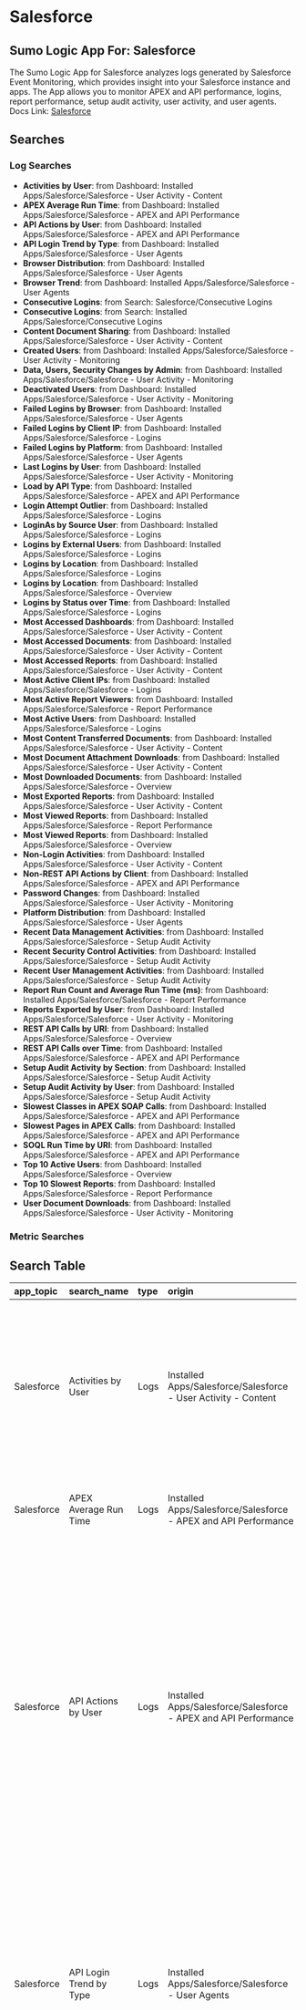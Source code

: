 # Salesforce
## Sumo Logic App For: Salesforce
The Sumo Logic App for Salesforce analyzes logs generated by Salesforce Event Monitoring, which provides insight into your Salesforce instance and apps. The App allows you to monitor APEX and API performance, logins, report performance, setup audit activity, user activity, and user agents.
Docs Link: [Salesforce](https://help.sumologic.com/?cid=6004)

## Searches

### Log Searches

- **Activities by User**: from Dashboard: Installed Apps/Salesforce/Salesforce - User Activity - Content 
- **APEX Average Run Time**: from Dashboard: Installed Apps/Salesforce/Salesforce - APEX and API Performance 
- **API Actions by User**: from Dashboard: Installed Apps/Salesforce/Salesforce - APEX and API Performance 
- **API Login Trend by Type**: from Dashboard: Installed Apps/Salesforce/Salesforce - User Agents 
- **Browser Distribution**: from Dashboard: Installed Apps/Salesforce/Salesforce - User Agents 
- **Browser Trend**: from Dashboard: Installed Apps/Salesforce/Salesforce - User Agents 
- **Consecutive Logins**: from Search: Salesforce/Consecutive Logins 
- **Consecutive Logins**: from Search: Installed Apps/Salesforce/Consecutive Logins 
- **Content Document Sharing**: from Dashboard: Installed Apps/Salesforce/Salesforce - User Activity - Content 
- **Created Users**: from Dashboard: Installed Apps/Salesforce/Salesforce - User Activity - Monitoring 
- **Data,  Users, Security Changes by Admin**: from Dashboard: Installed Apps/Salesforce/Salesforce - User Activity - Monitoring 
- **Deactivated Users**: from Dashboard: Installed Apps/Salesforce/Salesforce - User Activity - Monitoring 
- **Failed Logins by Browser**: from Dashboard: Installed Apps/Salesforce/Salesforce - User Agents 
- **Failed Logins by Client IP**: from Dashboard: Installed Apps/Salesforce/Salesforce - Logins 
- **Failed Logins by Platform**: from Dashboard: Installed Apps/Salesforce/Salesforce - User Agents 
- **Last Logins by User**: from Dashboard: Installed Apps/Salesforce/Salesforce - User Activity - Monitoring 
- **Load by API Type**: from Dashboard: Installed Apps/Salesforce/Salesforce - APEX and API Performance 
- **Login Attempt Outlier**: from Dashboard: Installed Apps/Salesforce/Salesforce - Logins 
- **LoginAs by Source User**: from Dashboard: Installed Apps/Salesforce/Salesforce - Logins 
- **Logins by External Users**: from Dashboard: Installed Apps/Salesforce/Salesforce - Logins 
- **Logins by Location**: from Dashboard: Installed Apps/Salesforce/Salesforce - Logins 
- **Logins by Location**: from Dashboard: Installed Apps/Salesforce/Salesforce - Overview 
- **Logins by Status over Time**: from Dashboard: Installed Apps/Salesforce/Salesforce - Logins 
- **Most Accessed Dashboards**: from Dashboard: Installed Apps/Salesforce/Salesforce - User Activity - Content 
- **Most Accessed Documents**: from Dashboard: Installed Apps/Salesforce/Salesforce - User Activity - Content 
- **Most Accessed Reports**: from Dashboard: Installed Apps/Salesforce/Salesforce - User Activity - Content 
- **Most Active Client IPs**: from Dashboard: Installed Apps/Salesforce/Salesforce - Logins 
- **Most Active Report Viewers**: from Dashboard: Installed Apps/Salesforce/Salesforce - Report Performance 
- **Most Active Users**: from Dashboard: Installed Apps/Salesforce/Salesforce - Logins 
- **Most Content Transferred Documents**: from Dashboard: Installed Apps/Salesforce/Salesforce - User Activity - Content 
- **Most Document Attachment Downloads**: from Dashboard: Installed Apps/Salesforce/Salesforce - User Activity - Content 
- **Most Downloaded Documents**: from Dashboard: Installed Apps/Salesforce/Salesforce - Overview 
- **Most Exported Reports**: from Dashboard: Installed Apps/Salesforce/Salesforce - User Activity - Content 
- **Most Viewed Reports**: from Dashboard: Installed Apps/Salesforce/Salesforce - Report Performance 
- **Most Viewed Reports**: from Dashboard: Installed Apps/Salesforce/Salesforce - Overview 
- **Non-Login Activities**: from Dashboard: Installed Apps/Salesforce/Salesforce - User Activity - Content 
- **Non-REST API Actions by Client**: from Dashboard: Installed Apps/Salesforce/Salesforce - APEX and API Performance 
- **Password Changes**: from Dashboard: Installed Apps/Salesforce/Salesforce - User Activity - Monitoring 
- **Platform Distribution**: from Dashboard: Installed Apps/Salesforce/Salesforce - User Agents 
- **Recent Data Management Activities**: from Dashboard: Installed Apps/Salesforce/Salesforce - Setup Audit Activity 
- **Recent Security Control Activities**: from Dashboard: Installed Apps/Salesforce/Salesforce - Setup Audit Activity 
- **Recent User Management Activities**: from Dashboard: Installed Apps/Salesforce/Salesforce - Setup Audit Activity 
- **Report Run Count and Average Run Time (ms)**: from Dashboard: Installed Apps/Salesforce/Salesforce - Report Performance 
- **Reports Exported by User**: from Dashboard: Installed Apps/Salesforce/Salesforce - User Activity - Monitoring 
- **REST API Calls by URI**: from Dashboard: Installed Apps/Salesforce/Salesforce - Overview 
- **REST API Calls over Time**: from Dashboard: Installed Apps/Salesforce/Salesforce - APEX and API Performance 
- **Setup Audit Activity by Section**: from Dashboard: Installed Apps/Salesforce/Salesforce - Setup Audit Activity 
- **Setup Audit Activity by User**: from Dashboard: Installed Apps/Salesforce/Salesforce - Setup Audit Activity 
- **Slowest Classes in APEX SOAP Calls**: from Dashboard: Installed Apps/Salesforce/Salesforce - APEX and API Performance 
- **Slowest Pages in APEX Calls**: from Dashboard: Installed Apps/Salesforce/Salesforce - APEX and API Performance 
- **SOQL Run Time by URI**: from Dashboard: Installed Apps/Salesforce/Salesforce - APEX and API Performance 
- **Top 10 Active Users**: from Dashboard: Installed Apps/Salesforce/Salesforce - Overview 
- **Top 10 Slowest Reports**: from Dashboard: Installed Apps/Salesforce/Salesforce - Report Performance 
- **User Document Downloads**: from Dashboard: Installed Apps/Salesforce/Salesforce - User Activity - Monitoring

### Metric Searches


## Search Table

|app\_topic|search\_name|type|origin|search|
|:--|:--|:--|:--|:--|
|Salesforce|Activities by User|Logs|Installed Apps/Salesforce/Salesforce - User Activity - Content|\_sourceCategory={{Logsdatasource}}   "EVENT\_TYPE" "USER\_ID\_DERIVED" <br />\| json "EVENT\_TYPE", "USER\_ID\_DERIVED", "USER\_ID\_DERIVED\_LOOKUP" as event\_type, src\_user\_id, src\_user<br />\|where if ("{{src\_user}}" = "\*", true, src\_user matches "{{src\_user}}")<br />\|count by src\_user, src\_user\_id, event\_type<br />\| format("%s : %s", src\_user, src\_user\_id) as user\_id<br />\| count by user\_id, event\_type<br />\| sort by \_count<br />\| transpose row user\_id column event\_type<br />\|where if ("{{user\_id}}" = "\*", true, user\_id matches "{{user\_id}}")|
|Salesforce|APEX Average Run Time|Logs|Installed Apps/Salesforce/Salesforce - APEX and API Performance|\_sourceCategory={{Logsdatasource}}   "EVENT\_TYPE" "RUN\_TIME" Apex\*<br />\| json "EVENT\_TYPE", "RUN\_TIME" <br />\| where event\_type matches "Apex\*" <br />\| timeslice 1h <br />\| avg(run\_time) as avg\_run\_time by \_timeslice|
|Salesforce|API Actions by User|Logs|Installed Apps/Salesforce/Salesforce - APEX and API Performance|\_sourceCategory={{Logsdatasource}}   "EVENT\_TYPE" \*API\*<br />\| json "EVENT\_TYPE", "USER\_ID", "CLIENT\_IP", "CLIENT\_ID", "CLIENT\_NAME", "ENTITY\_TYPE", "METHOD", "OPERATION", "OPERATION\_TYPE", "METHOD\_NAME", "USER\_ID\_DERIVED\_LOOKUP", "URI", "REQUEST\_STATUS", "API\_VERSION" nodrop<br />\| where tolowercase(event\_type) matches "\*api\*"<br />\| if (!isNull(client\_id), client\_id, client\_name) as client\_name<br />\| if (!isNull(client\_name), client\_name, entity\_type) as client\_name<br />\| if (!isNull(method), method, operation) as action<br />\| if (!isNull(operation\_type), operation\_type, action) as action<br />\| if (!isNull(method\_name), method\_name, action) as action<br />\| fields -(entity\_type, client\_id, operation\_type, operation, method\_name) <br />\| format("%s - %s", event\_type, action) as action\_combo<br />\| format("%s : %s", user\_id\_derived\_lookup, user\_id) as user\_id<br />\| count by user\_id, action\_combo<br />\| transpose row user\_id column action\_combo|
|Salesforce|API Login Trend by Type|Logs|Installed Apps/Salesforce/Salesforce - User Agents|\_sourceCategory={{Logsdatasource}}   ("\\"EVENT\_TYPE\\":\\"API\\"" or "\\"EVENT\_TYPE\\": \\"API\\"") "API\_TYPE"<br />\| json "API\_TYPE"<br />\| timeslice 12h<br />\| if (api\_type="E","SOAP Enterprise", if(api\_type="D", "Apex Class", if (api\_type="I","SOAP Cross Instance",if(api\_type="l","Live Agent",if (api\_type="M","SOAP Metadata",api\_type))))) as api\_type<br />\| if (api\_type="O","Old SOAP", if(api\_type="P", "SOAP Partner", if (api\_type="R","REST API",if(api\_type="S","SOAP Apex",if (api\_type="T","SOAP Tooling",if (api\_type="X","XmlRPC",if (api\_type="p","SOAP ClientSync",if (api\_type="f","Feed",api\_type)))))))) as api\_type<br />\| count by api\_type, \_timeslice<br />\| transpose row \_timeslice column api\_type|
|Salesforce|Browser Distribution|Logs|Installed Apps/Salesforce/Salesforce - User Agents|\_sourceCategory={{Logsdatasource}}   "EVENT\_TYPE" "BROWSER\_TYPE" \| json "BROWSER\_TYPE"<br />\| if (browser\_type matches "\*Windows \*" OR browser\_type matches "\*Win32\*" OR browser\_type matches "\*Win64\*","Windows","") as OS<br />\| if (browser\_type matches "\*Macintosh\*" OR browser\_type matches "\*Darwin/\*" OR browser\_type matches "\*Mac OS\*","MacOS",OS) as OS<br />\| if (browser\_type matches "\* CrOS \*","Chrome OS",OS) as OS<br />\| if (browser\_type matches "\*Linux\*","Linux",OS) as OS<br />\| if (browser\_type matches "\*iPad\*","iPad",OS) as OS<br />\| if (browser\_type matches "\*iPhone\*","iPhone",OS) as OS<br />\| if (browser\_type matches "\*Android\*","Android",OS) as OS<br />\| if (browser\_type matches "\*Windows Phone\*","Windows Phone",OS) as OS<br />\| if (OS == "","Other",OS) as OS<br />\| if (browser\_type matches "Mozilla/\*; rv:\*)\*","Mozilla","") as Browser<br />\| if (browser\_type matches "\*MSIE\*","Internet Explorer",Browser) as Browser<br />\| if (browser\_type matches "\*Firefox\*","Firefox",Browser) as Browser<br />\| if (browser\_type matches "\*Safari\*","Safari",Browser) as Browser<br />\| if (OS=="Android" AND browser\_type matches "\*WebKit\*","WebKit",Browser) as Browser<br />\| if ((OS=="iPhone" OR OS=="iPad") AND (browser\_type matches "\*Mobile/\*" OR browser\_type matches "\*AppleWebKit\*(KHTML\*Gecko)\*"),"Mobile Safari",Browser) as Browser<br />\| if (browser == "" AND OS=="MacOS" AND browser\_type matches "Mozilla/\* (Macintosh;\*(KHTML, like Gecko)\*","Safari",Browser) as Browser<br />\| if (browser\_type matches "\*MobileSafari/\*","Mobile Safari",Browser) as Browser<br />\| if (browser\_type matches "\*Chrome\*","Chrome",Browser) as Browser<br />\| if (browser\_type matches "Opera\*","Opera",Browser) as Browser<br />\| if (browser\_type matches "Dolphin\*","Dolphin",Browser) as Browser<br />\| if (Browser == "","Other",Browser) as Browser<br />\| count by browser \| sort by \_count desc|
|Salesforce|Browser Trend|Logs|Installed Apps/Salesforce/Salesforce - User Agents|\_sourceCategory={{Logsdatasource}}   "BROWSER\_TYPE" \| json "BROWSER\_TYPE"<br />\| if (browser\_type matches "\*Windows \*" OR browser\_type matches "\*Win32\*" OR browser\_type matches "\*Win64\*","Windows","") as OS<br />\| if (browser\_type matches "\*Macintosh\*" OR browser\_type matches "\*Darwin/\*" OR browser\_type matches "\*Mac OS\*","MacOS",OS) as OS<br />\| if (browser\_type matches "\* CrOS \*","Chrome OS",OS) as OS<br />\| if (browser\_type matches "\*Linux\*","Linux",OS) as OS<br />\| if (browser\_type matches "\*iPad\*","iPad",OS) as OS<br />\| if (browser\_type matches "\*iPhone\*","iPhone",OS) as OS<br />\| if (browser\_type matches "\*Android\*","Android",OS) as OS<br />\| if (browser\_type matches "\*Windows Phone\*","Windows Phone",OS) as OS<br />\| if (OS == "","Other",OS) as OS<br />\| if (browser\_type matches "Mozilla/\*; rv:\*)\*","Mozilla","") as Browser<br />\| if (browser\_type matches "\*MSIE\*","Internet Explorer",Browser) as Browser<br />\| if (browser\_type matches "\*Firefox\*","Firefox",Browser) as Browser<br />\| if (browser\_type matches "\*Safari\*","Safari",Browser) as Browser<br />\| if (OS=="Android" AND browser\_type matches "\*WebKit\*","WebKit",Browser) as Browser<br />\| if ((OS=="iPhone" OR OS=="iPad") AND (browser\_type matches "\*Mobile/\*" OR browser\_type matches "\*AppleWebKit\*(KHTML\*Gecko)\*"),"Mobile Safari",Browser) as Browser<br />\| if (browser == "" AND OS=="MacOS" AND browser\_type matches "Mozilla/\* (Macintosh;\*(KHTML, like Gecko)\*","Safari",Browser) as Browser<br />\| if (browser\_type matches "\*MobileSafari/\*","Mobile Safari",Browser) as Browser<br />\| if (browser\_type matches "\*Chrome\*","Chrome",Browser) as Browser<br />\| if (browser\_type matches "Opera\*","Opera",Browser) as Browser<br />\| if (browser\_type matches "Dolphin\*","Dolphin",Browser) as Browser<br />\| if (Browser == "","Other",Browser) as Browser<br />\| timeslice 12h \| count by browser, \_timeslice \| transpose row \_timeslice column browser|
|Salesforce|Consecutive Logins|Logs|Salesforce/Consecutive Logins|\_sourceCategory = Labs/Salesforce "\\"EVENT\_TYPE\\":\\"Login\\"" <br />\| json "EVENT\_TYPE", "CLIENT\_IP", "USER\_ID"<br />\| where event\_type="Login"<br />\| lookup latitude, longitude from geo://location on ip=client\_ip<br />\| where !isNull(latitude)<br />\| backshift \_messagetime as t2 \| backshift latitude as lat2 \| backshift longitude as lon2<br />\| where !isNull(t2) and !isNull(lat2) and !isNull(lon2)<br />\| (t2 - \_messagetime)/1000 as time\_delta<br />\| lat2 - latitude as dlat \| lon2 - longitude as dlon<br />\| (sin(dlat/2))\*(sin(dlat/2)) + cos(latitude) \* cos(lat2) \* (sin(dlon/2)) \* (sin(dlon/2)) as a<br />\| 2 \* atan2(sqrt(a), sqrt(1-a)) as c<br />\| 3961 \* c as distance<br />\| formatDate(\_messagetime, "MM/dd/yyyy HH:mm:ss.SSS") as t1 <br />\| formatDate(toLong(t2), "MM/dd/yyyy HH:mm:ss.SSS") as t2 <br />\| first(t1) as time1, first(t2) as time2, first(time\_delta) as time\_delta, first(client\_ip) as client\_ip, first(distance) as distance by user\_id|
|Salesforce|Consecutive Logins|Logs|Installed Apps/Salesforce/Consecutive Logins|\_sourceCategory={{Logsdatasource}}   "EVENT\_TYPE" "Login" <br />\| json "EVENT\_TYPE", "CLIENT\_IP", "USER\_ID"<br />\| where event\_type="Login"<br />\| lookup latitude, longitude from geo://location on ip=client\_ip<br />\| where !isNull(latitude)<br />\| backshift \_messagetime as t2 \| backshift latitude as lat2 \| backshift longitude as lon2<br />\| where !isNull(t2) and !isNull(lat2) and !isNull(lon2)<br />\| (t2 - \_messagetime)/1000 as time\_delta<br />\| lat2 - latitude as dlat \| lon2 - longitude as dlon<br />\| (sin(dlat/2))\*(sin(dlat/2)) + cos(latitude) \* cos(lat2) \* (sin(dlon/2)) \* (sin(dlon/2)) as a<br />\| 2 \* atan2(sqrt(a), sqrt(1-a)) as c<br />\| 3961 \* c as distance<br />\| formatDate(\_messagetime, "MM/dd/yyyy HH:mm:ss.SSS") as t1 <br />\| formatDate(toLong(t2), "MM/dd/yyyy HH:mm:ss.SSS") as t2 <br />\| first(t1) as time1, first(t2) as time2, first(time\_delta) as time\_delta, first(client\_ip) as client\_ip, first(distance) as distance by user\_id|
|Salesforce|Content Document Sharing|Logs|Installed Apps/Salesforce/Salesforce - User Activity - Content|\_sourceCategory={{Logsdatasource}}   "EVENT\_TYPE" "ContentDocumentLink" sharing document<br />\| json "EVENT\_TYPE", "DOCUMENT\_ID", "SHARING\_PERMISSION", "SHARING\_OPERATION" nodrop <br />\| json "USER\_ID\_DERIVED", "USER\_ID\_DERIVED\_LOOKUP", "SHARED\_WITH\_ENTITY\_ID", "DOCUMENT\_ID\_DERIVED\_LOOKUP" as src\_user\_id, src\_user, dest\_user, document\_name nodrop<br />\| where event\_type = "ContentDocumentLink"<br />\| if (sharing\_permission matches "V", "View", sharing\_permission) as sharing\_permission<br />\| if (sharing\_permission matches "I", "Inferred", sharing\_permission) as sharing\_permission<br />\| if (sharing\_permission matches "C", "Collaborator", sharing\_permission) as sharing\_permission<br />\| format("%s : %s", sharing\_operation, sharing\_permission) as action<br />\| format("%s : %s", document\_name, document\_id) as document\_id<br />\| format("%s : %s", src\_user, src\_user\_id) as src\_user<br />\|where if ("{{src\_user}}" = "\*", true, src\_user matches "{{src\_user}}") AND if ("{{document\_name}}" = "\*", true, document\_name matches "{{document\_name}}") AND if ("{{document\_id}}" = "\*", true, document\_id matches "{{document\_id}}")<br />\|count by src\_user, action, dest\_user, document\_id|
|Salesforce|Created Users|Logs|Installed Apps/Salesforce/Salesforce - User Activity - Monitoring|\_sourceCategory={{Logsdatasource}}   attributes type SetupAuditTrail Section "Manage Users" Action createduser<br />\| json "attributes.type", "CreatedById","CreatedById\_LOOKUP", "Display", "Action", "Section", "CreatedDate", "EVENT\_TYPE" as type, src\_user\_id, src\_user, display, action, section, time, event\_type nodrop<br />\| where type = "SetupAuditTrail" and Section = "Manage Users" and Action = "createduser"<br />\|where if ("{{src\_user}}" = "\*", true, src\_user matches "{{src\_user}}") AND if ("{{event\_type}}" = "\*", true, event\_type matches "{{event\_type}}")<br />\|count by src\_user, src\_user\_id, display<br />\| format ("%s: %s", src\_user, src\_user\_id) as src\_user<br />\| sort by src\_user asc, display asc<br />\| fields -\_count, src\_user\_id|
|Salesforce|Data,  Users, Security Changes by Admin|Logs|Installed Apps/Salesforce/Salesforce - User Activity - Monitoring|\_sourceCategory={{Logsdatasource}}   attributes type SetupAuditTrail Section ("Manage Users" OR "Data Management" OR "Security Controls")<br />\| json "attributes.type", "CreatedById", "CreatedById\_LOOKUP", "Display", "Action", "Section", "CreatedDate", "EVENT\_TYPE" as type, src\_user\_id, src\_user, display, action, section, time, event\_type nodrop<br />\| where type = "SetupAuditTrail"<br />\|where if ("{{src\_user}}" = "\*", true, src\_user matches "{{src\_user}}") AND if ("{{event\_type}}" = "\*", true, event\_type matches "{{event\_type}}")<br />\|count by Section, Action , Display, src\_user, src\_user\_id<br />\| format("%s : %s", src\_user, src\_user\_id) as src\_user<br />\| count by src\_user, Section, Action, Display<br />\| sort by src\_user asc|
|Salesforce|Deactivated Users|Logs|Installed Apps/Salesforce/Salesforce - User Activity - Monitoring|\_sourceCategory={{Logsdatasource}}   attributes type SetupAuditTrail Section "Manage Users" Action deactivateduser<br />\| json "attributes.type", "CreatedById", "CreatedById\_LOOKUP", "Display", "Action", "Section", "CreatedDate" ,"EVENT\_TYPE" as type, src\_user\_id, src\_user, display, action, section, time, event\_type nodrop<br />\| where type = "SetupAuditTrail" and Section = "Manage Users" and Action = "deactivateduser"<br />\|where if ("{{src\_user}}" = "\*", true, src\_user matches "{{src\_user}}") AND if ("{{event\_type}}" = "\*", true, event\_type matches "{{event\_type}}")<br />\|count by display, src\_user, src\_user\_id<br />\| format ("%s: %s", src\_user, src\_user\_id) as src\_user<br />\| sort by src\_user asc, display asc<br />\| fields -\_count, src\_user\_id|
|Salesforce|Failed Logins by Browser|Logs|Installed Apps/Salesforce/Salesforce - User Agents|\_sourceCategory={{Logsdatasource}}   "BROWSER\_TYPE" "REQUEST\_STATUS" !"\\"REQUEST\_STATUS\\":\\"Success\\"" !"\\"REQUEST\_STATUS\\": \\"S\\""<br />\| json "BROWSER\_TYPE", "REQUEST\_STATUS" <br />\| where request\_status not in ("Success", "S")<br />\| if (browser\_type matches "\*Windows \*" OR browser\_type matches "\*Win32\*" OR browser\_type matches "\*Win64\*","Windows","") as OS<br />\| if (browser\_type matches "\*Macintosh\*" OR browser\_type matches "\*Darwin/\*" OR browser\_type matches "\*Mac OS\*","MacOS",OS) as OS<br />\| if (browser\_type matches "\* CrOS \*","Chrome OS",OS) as OS<br />\| if (browser\_type matches "\*Linux\*","Linux",OS) as OS<br />\| if (browser\_type matches "\*iPad\*","iPad",OS) as OS<br />\| if (browser\_type matches "\*iPhone\*","iPhone",OS) as OS<br />\| if (browser\_type matches "\*Android\*","Android",OS) as OS<br />\| if (browser\_type matches "\*Windows Phone\*","Windows Phone",OS) as OS<br />\| if (OS == "","Other",OS) as OS<br />\| if (browser\_type matches "Mozilla/\*; rv:\*)\*","Mozilla","") as Browser<br />\| if (browser\_type matches "\*MSIE\*","Internet Explorer",Browser) as Browser<br />\| if (browser\_type matches "\*Firefox\*","Firefox",Browser) as Browser<br />\| if (browser\_type matches "\*Safari\*","Safari",Browser) as Browser<br />\| if (OS=="Android" AND browser\_type matches "\*WebKit\*","WebKit",Browser) as Browser<br />\| if ((OS=="iPhone" OR OS=="iPad") AND (browser\_type matches "\*Mobile/\*" OR browser\_type matches "\*AppleWebKit\*(KHTML\*Gecko)\*"),"Mobile Safari",Browser) as Browser<br />\| if (browser == "" AND OS=="MacOS" AND browser\_type matches "Mozilla/\* (Macintosh;\*(KHTML, like Gecko)\*","Safari",Browser) as Browser<br />\| if (browser\_type matches "\*MobileSafari/\*","Mobile Safari",Browser) as Browser<br />\| if (browser\_type matches "\*Chrome\*","Chrome",Browser) as Browser<br />\| if (browser\_type matches "Opera\*","Opera",Browser) as Browser<br />\| if (browser\_type matches "Dolphin\*","Dolphin",Browser) as Browser<br />\| if (Browser == "","Other",Browser) as Browser<br />\| count by browser \| sort by \_count desc|
|Salesforce|Failed Logins by Client IP|Logs|Installed Apps/Salesforce/Salesforce - Logins|\_sourceCategory={{Logsdatasource}}   "EVENT\_TYPE" Login "REQUEST\_STATUS" "CLIENT\_IP"<br />\| json "EVENT\_TYPE", "REQUEST\_STATUS", "CLIENT\_IP" as event\_type, request\_status, src\_ip<br />\| where event\_type = "Login" and request\_status != "Success"<br />\| count by src\_ip <br />\| sort by \_count desc|
|Salesforce|Failed Logins by Platform|Logs|Installed Apps/Salesforce/Salesforce - User Agents|\_sourceCategory={{Logsdatasource}}   "BROWSER\_TYPE" "REQUEST\_STATUS" !"\\"REQUEST\_STATUS\\":\\"Success\\"" !"\\"REQUEST\_STATUS\\": \\"S\\""<br />\| json "REQUEST\_STATUS", "BROWSER\_TYPE"<br />\| where request\_status not in ("Success", "S")<br />\| if (browser\_type matches "\*Windows \*" OR browser\_type matches "\*Win32\*" OR browser\_type matches "\*Win64\*","Windows","") as OS<br />\| if (browser\_type matches "\*Macintosh\*" OR browser\_type matches "\*Darwin/\*" OR browser\_type matches "\*Mac OS\*","MacOS",OS) as OS<br />\| if (browser\_type matches "\* CrOS \*","Chrome OS",OS) as OS<br />\| if (browser\_type matches "\*Linux\*","Linux",OS) as OS<br />\| if (browser\_type matches "\*iPad\*","iPad",OS) as OS<br />\| if (browser\_type matches "\*iPhone\*","iPhone",OS) as OS<br />\| if (browser\_type matches "\*Android\*","Android",OS) as OS<br />\| if (browser\_type matches "\*Windows Phone\*","Windows Phone",OS) as OS<br />\| if (OS == "","Other",OS) as OS<br />\| count by os \| sort by \_count desc|
|Salesforce|Last Logins by User|Logs|Installed Apps/Salesforce/Salesforce - User Activity - Monitoring|\_sourceCategory={{Logsdatasource}}   "EVENT\_TYPE" "Login"<br />\| json "EVENT\_TYPE", "USER\_NAME", "USER\_ID\_DERIVED\_LOOKUP", "API\_TYPE" nodrop<br />\| where event\_type="Login" and isEmpty(api\_type)<br />\| if (isEmpty(user\_name), user\_id\_derived\_lookup, user\_name) as src\_user<br />\|where if ("{{user\_name}}" = "\*", true, user\_name matches "{{user\_name}}") AND if ("{{src\_user}}" = "\*", true, src\_user matches "{{src\_user}}") AND if ("{{event\_type}}" = "\*", true, event\_type matches "{{event\_type}}")<br />\|max(\_messagetime) as LastLogin by src\_user<br />\| sort by +lastLogin, -src\_user <br />\| limit 50<br />\| formatDate(toLong(LastLogin), "YYYY-MM-dd HH:mm:ss") as LastLogin<br />\| fields src\_user, LastLogin|
|Salesforce|Load by API Type|Logs|Installed Apps/Salesforce/Salesforce - APEX and API Performance|\_sourceCategory={{Logsdatasource}}   "EVENT\_TYPE" \*API\* <br />\| json "EVENT\_TYPE"<br />\| where tolowercase(event\_type) matches "\*api\*"<br />\| count by event\_type <br />\| sort by \_count, event\_type asc|
|Salesforce|Login Attempt Outlier|Logs|Installed Apps/Salesforce/Salesforce - Logins|\_sourceCategory={{Logsdatasource}}   "EVENT\_TYPE" "Login"<br />\| json "EVENT\_TYPE"<br />\| where event\_type = "Login" <br />\| timeslice 1h <br />\| count by \_timeslice <br />\| outlier \_count|
|Salesforce|LoginAs by Source User|Logs|Installed Apps/Salesforce/Salesforce - Logins|\_sourceCategory={{Logsdatasource}}    "EVENT\_TYPE" "LoginAs"<br />\| json "CLIENT\_IP", "EVENT\_TYPE", "USER\_ID", "DELEGATED\_USER\_NAME", "URI","USER\_ID\_DERIVED\_LOOKUP" as src\_ip, event\_type, dest\_user\_id, src\_user,uri,dest\_user nodrop <br />\| where event\_type = "LoginAs" <br />\| count by src\_user, dest\_user, dest\_user\_id <br />\| format("%s : %s", dest\_user, dest\_user\_id) as dest\_user\_id <br />\| fields -dest\_user <br />\| sort by \_count <br />\| transpose row src\_user column dest\_user\_id|
|Salesforce|Logins by External Users|Logs|Installed Apps/Salesforce/Salesforce - Logins|\_sourceCategory={{Logsdatasource}}    "EVENT\_TYPE" "Login" "REQUEST\_STATUS" "USER\_NAME"<br />\| json "EVENT\_TYPE", "REQUEST\_STATUS", "USER\_NAME"<br />\| where event\_type = "Login" and !isEmpty(user\_name) and !(user\_name matches "\*@sumologic.com")  <br />\| toLowerCase(user\_name) as user\_name \| user\_name as src\_user<br />\| if (isEmpty(request\_status),"S",request\_status) as request\_status<br />\| if (request\_status = "F", "failure", request\_status) as request\_status<br />\| if (request\_status = "S", "success", request\_status) as request\_status<br />\| if (request\_status = "U", "uninitialized", request\_status) as request\_status <br />\| if (request\_status = "A", "authorization error", request\_status) as request\_status <br />\| if (request\_status = "R", "redirect", request\_status) as request\_status <br />\| if (request\_status = "N", "not found", request\_status) as request\_status <br />\| count by src\_user, request\_status <br />\| transpose row  src\_user column request\_status|
|Salesforce|Logins by Location|Logs|Installed Apps/Salesforce/Salesforce - Logins|\_sourceCategory={{Logsdatasource}}   "EVENT\_TYPE" "CLIENT\_IP" LOGIN\*<br />\| json "EVENT\_TYPE", "CLIENT\_IP"  <br />\| where event\_type matches "Login\*" <br />\| count by client\_ip<br />\| lookup latitude, longitude from geo://location on ip=client\_ip<br />\| where !isnull(latitude)|
|Salesforce|Logins by Location|Logs|Installed Apps/Salesforce/Salesforce - Overview|\_sourceCategory={{Logsdatasource}}   "EVENT\_TYPE" "CLIENT\_IP" LOGIN\*<br />\| json "EVENT\_TYPE", "CLIENT\_IP"  <br />\| where event\_type matches "Login\*" and !isEmpty(client\_ip)<br />\| count by client\_ip<br />\| lookup latitude, longitude from geo://location on ip=client\_ip <br />\| where !isNull(latitude)|
|Salesforce|Logins by Status over Time|Logs|Installed Apps/Salesforce/Salesforce - Logins|\_sourceCategory={{Logsdatasource}}    "EVENT\_TYPE" "Login" "REQUEST\_STATUS"<br />\| json "EVENT\_TYPE"<br />\| json "REQUEST\_STATUS"<br />\| where event\_type = "Login" <br />\| timeslice 1h <br />\| if (isEmpty(request\_status),"S",request\_status) as request\_status<br />\| if (request\_status = "F", "failure", request\_status) as request\_status<br />\| if (request\_status = "S", "success", request\_status) as request\_status<br />\| if (request\_status = "U", "uninitialized", request\_status) as request\_status <br />\| if (request\_status = "A", "authorization error", request\_status) as request\_status <br />\| if (request\_status = "R", "redirect", request\_status) as request\_status <br />\| if (request\_status = "N", "not found", request\_status) as request\_status <br />\| count by request\_status, \_timeslice \| transpose row \_timeslice column request\_status|
|Salesforce|Most Accessed Dashboards|Logs|Installed Apps/Salesforce/Salesforce - User Activity - Content|\_sourceCategory={{Logsdatasource}}   "EVENT\_TYPE" "Dashboard" "DASHBOARD\_ID\_DERIVED" "DASHBOARD\_ID\_DERIVED\_LOOKUP"<br />\| json "EVENT\_TYPE", "DASHBOARD\_ID\_DERIVED", "DASHBOARD\_ID\_DERIVED\_LOOKUP" as event\_type, dashboard\_id, dashboard\_name nodrop<br />\| where event\_type = "Dashboard"<br />\| count by dashboard\_id, dashboard\_name<br />\| format("%s : %s", dashboard\_name, dashboard\_id) as dashboard\_id<br />\| count by dashboard\_id<br />\| sort by \_count desc \| top 20 dashboard\_id by \_count|
|Salesforce|Most Accessed Documents|Logs|Installed Apps/Salesforce/Salesforce - User Activity - Content|\_sourceCategory={{Logsdatasource}}   "EVENT\_TYPE" "ContentTransfer"<br />\| json "EVENT\_TYPE", "DOCUMENT\_ID\_DERIVED", "DOCUMENT\_ID\_DERIVED\_LOOKUP", "FILE\_TYPE" as event\_type, document\_id, document\_name, file\_type nodrop<br />\| where event\_type = "ContentTransfer"<br />\|where if ("{{document\_name}}" = "\*", true, document\_name matches "{{document\_name}}") AND if ("{{document\_id}}" = "\*", true, document\_id matches "{{document\_id}}")<br />\|count by document\_id, document\_name<br />\| format("%s : %s", document\_name, document\_id) as document\_id<br />\| sort by \_count desc \| top 20 document\_id by \_count|
|Salesforce|Most Accessed Reports|Logs|Installed Apps/Salesforce/Salesforce - User Activity - Content|\_sourceCategory={{Logsdatasource}}   "EVENT\_TYPE" "Report"<br />\| json "EVENT\_TYPE", "REPORT\_ID\_DERIVED", "REPORT\_ID\_DERIVED\_LOOKUP" as event\_type, report\_id, report\_name nodrop<br />\| where event\_type = "Report"<br />\| count by report\_name, report\_id<br />\| format("%s : %s", report\_name, report\_id) as report\_id<br />\| count by report\_id <br />\| top 20 report\_id by \_count|
|Salesforce|Most Active Client IPs|Logs|Installed Apps/Salesforce/Salesforce - Logins|\_sourceCategory={{Logsdatasource}}   "CLIENT\_IP" login <br />\| json "CLIENT\_IP" as src\_ip<br />\| count by src\_ip <br />\| where !isEmpty(src\_ip)<br />\| sort by \_count|
|Salesforce|Most Active Report Viewers|Logs|Installed Apps/Salesforce/Salesforce - Report Performance|\_sourceCategory={{Logsdatasource}}   "EVENT\_TYPE" "Report" "USER\_ID\_DERIVED" "USER\_ID\_DERIVED\_LOOKUP"<br />\| json "EVENT\_TYPE", "USER\_ID\_DERIVED", "USER\_ID\_DERIVED\_LOOKUP" as event\_type, user\_id, username <br />\| where event\_type = "Report" <br />\| format("%s : %s", username, user\_id) as user\_id<br />\| count by user\_id \| sort by \_count desc|
|Salesforce|Most Active Users|Logs|Installed Apps/Salesforce/Salesforce - Logins|\_sourceCategory={{Logsdatasource}}   "USER\_NAME"<br />\| json "USER\_NAME" as src\_user<br />\| where src\_user not in ("marketo@sumologic.com", "api@sumologic.com") and !isEmpty(src\_user)<br />\| count by src\_user \| sort by \_count desc|
|Salesforce|Most Content Transferred Documents|Logs|Installed Apps/Salesforce/Salesforce - User Activity - Content|\_sourceCategory={{Logsdatasource}}   "EVENT\_TYPE" "ContentTransfer"<br />\| json "EVENT\_TYPE", "USER\_ID\_DERIVED", "USER\_ID\_DERIVED\_LOOKUP", "TRANSACTION\_TYPE", "FILE\_TYPE", "FILE\_PREVIEW\_TYPE", "DOCUMENT\_ID\_DERIVED", "DOCUMENT\_ID\_DERIVED\_LOOKUP" as event\_type, src\_user\_id, src\_user, transaction\_type, file\_type, file\_preview\_type, document\_id, document\_name nodrop<br />\| where event\_type = "ContentTransfer"<br />\|where if ("{{src\_user}}" = "\*", true, src\_user matches "{{src\_user}}") AND if ("{{document\_name}}" = "\*", true, document\_name matches "{{document\_name}}") AND if ("{{document\_id}}" = "\*", true, document\_id matches "{{document\_id}}")<br />\|count by document\_id, document\_name, src\_user, src\_user\_id <br />\| format("%s : %s", document\_name, document\_id) as document\_id<br />\| format("%s : %s", src\_user, src\_user\_id) as user\_id<br />\| count by document\_id, user\_id <br />\| transpose row document\_id column user\_id|
|Salesforce|Most Document Attachment Downloads|Logs|Installed Apps/Salesforce/Salesforce - User Activity - Content|\_sourceCategory={{Logsdatasource}}   "EVENT\_TYPE" "DocumentAttachmentDownloads"<br />\| json "EVENT\_TYPE", "ENTITY\_ID", "FILE\_NAME", "FILE\_TYPE", "USER\_ID\_DERIVED", "USER\_ID\_DERIVED\_LOOKUP" as event\_type, entity\_id, file\_name, file\_type, user\_id, username nodrop<br />\| where (event\_type = "DocumentAttachmentDownloads") and !(file\_name matches "Marketo \*") and !(file\_name matches "Zendesk \*")<br />\|where if ("{{file\_name}}" = "\*", true, file\_name matches "{{file\_name}}") AND if ("{{user\_id}}" = "\*", true, user\_id matches "{{user\_id}}")<br />\|count by file\_type, file\_name<br />\| sort by \_count|
|Salesforce|Most Downloaded Documents|Logs|Installed Apps/Salesforce/Salesforce - Overview|\_sourceCategory={{Logsdatasource}}   "EVENT\_TYPE" "FILE\_NAME" "FILE\_TYPE" "DocumentAttachmentDownloads" <br />\| json "EVENT\_TYPE", "ENTITY\_ID", "FILE\_NAME", "FILE\_TYPE" , "USER\_ID\_DERIVED"<br />\| where (event\_type="DocumentAttachmentDownloads") and !(file\_name matches "Marketo \*") and !(file\_name matches "Zendesk \*") <br />\| where !(FILE\_TYPE matches "image\*")<br />\| count as Count by FILE\_NAME<br />\| sort by count|
|Salesforce|Most Exported Reports|Logs|Installed Apps/Salesforce/Salesforce - User Activity - Content|\_sourceCategory={{Logsdatasource}}   "EVENT\_TYPE" "ReportExport"<br />\| json "EVENT\_TYPE", "REPORT\_DESCRIPTION", "USER\_ID\_DERIVED", "USER\_ID\_DERIVED\_LOOKUP" as event\_type, report\_description, user\_id, username nodrop<br />\| where event\_type = "ReportExport"<br />\| parse field=REPORT\_DESCRIPTION "cust\_name=\*&" as reportName nodrop<br />\|where if ("{{user\_id}}" = "\*", true, user\_id matches "{{user\_id}}")<br />\|count by reportName, username, user\_id<br />\| replace(reportName,"+"," ") as reportName<br />\| format("%s : %s", username, user\_id) as user\_id<br />\| count by reportName, user\_id \| sort by \_count<br />\| transpose row reportName column user\_id|
|Salesforce|Most Viewed Reports|Logs|Installed Apps/Salesforce/Salesforce - Report Performance|\_sourceCategory={{Logsdatasource}}   "EVENT\_TYPE" "REPORT\_ID\_DERIVED" Report<br />\| json "EVENT\_TYPE", "REPORT\_ID\_DERIVED", "REPORT\_ID\_DERIVED\_LOOKUP" as event\_type, report\_id, report\_name<br />\| where event\_type = "Report" and !isEmpty(report\_id)<br />\| format("%s : %s", report\_name, report\_id) as report\_id<br />\| count by report\_id <br />\| top 20 report\_id by \_count |
|Salesforce|Most Viewed Reports|Logs|Installed Apps/Salesforce/Salesforce - Overview|\_sourceCategory={{Logsdatasource}}   "EVENT\_TYPE" "REPORT\_ID" "REPORT\_ID\_DERIVED\_LOOKUP" "Report"<br />\| json "EVENT\_TYPE", "REPORT\_ID", "REPORT\_ID\_DERIVED\_LOOKUP"  <br />\| where event\_type = "Report" and !isEmpty(report\_id)<br />\| format("%s : %s", report\_id\_derived\_lookup, report\_id) as report\_id<br />\| count by report\_id<br />\| sort by \_count desc <br />\| top 20 report\_id by \_count|
|Salesforce|Non-Login Activities|Logs|Installed Apps/Salesforce/Salesforce - User Activity - Content|\_sourceCategory={{Logsdatasource}}   "EVENT\_TYPE" "client\_ip" <br />\| json "EVENT\_TYPE", "CLIENT\_IP", "USER\_ID\_DERIVED", "DELEGATED\_USER\_ID\_DERIVED", "DELEGATED\_USER\_ID\_DERIVED\_LOOKUP" as event\_type, client\_ip, user\_id, delegated\_user\_id\_derived, username nodrop<br />\| where !(event\_type matches "Login\*")<br />\| format("%s : %s",username, user\_id) as user\_id<br />\|where if ("{{user\_id}}" = "\*", true, user\_id matches "{{user\_id}}") AND if ("{{client\_ip}}" = "\*", true, client\_ip matches "{{client\_ip}}")<br />\|count by client\_ip<br />\| lookup latitude, longitude from geo://location on ip=client\_ip <br />\| where !isnull(latitude)|
|Salesforce|Non-REST API Actions by Client|Logs|Installed Apps/Salesforce/Salesforce - APEX and API Performance|\_sourceCategory={{Logsdatasource}}   "EVENT\_TYPE" \*API\* !RESTAPI <br />\| json "EVENT\_TYPE", "CLIENT\_ID", "CLIENT\_NAME", "ENTITY\_TYPE", "OPERATION\_TYPE", "OPERATION", "METHOD\_NAME", "API\_VERSION", "USER\_ID", "URI", "REQUEST\_STATUS" nodrop<br />\| where tolowercase(event\_type) matches "\*api\*"<br />\| if (!isNull(client\_id), client\_id, client\_name) as client\_name<br />\| if (!isNull(client\_name), client\_name, entity\_type) as client\_name<br />\| if (!isNull(operation\_type), operation\_type, operation) as action<br />\| if (!isNull(method\_name), method\_name, action) as action<br />\| fields -(entity\_type, client\_id, operation\_type, operation, method\_name) <br />\| count by client\_name, action, api\_version<br />\| transpose row api\_version, client\_name column action|
|Salesforce|Password Changes|Logs|Installed Apps/Salesforce/Salesforce - User Activity - Monitoring|\_sourceCategory={{Logsdatasource}}   attributes type SetupAuditTrail Section "Manage Users" \*password\*<br />\| json "attributes.type", "CreatedById", "CreatedById\_LOOKUP", "Display", "Action", "Section", "CreatedDate", "EVENT\_TYPE" as type, src\_user\_id, src\_user, display, action, section, time, event\_type nodrop<br />\| where type = "SetupAuditTrail" and Section = "Manage Users" and action matches "\*password\*"<br />\|where if ("{{src\_user}}" = "\*", true, src\_user matches "{{src\_user}}") AND if ("{{event\_type}}" = "\*", true, event\_type matches "{{event\_type}}")<br />\|count by Display, src\_user, src\_user\_id<br />\| format ("%s: %s", src\_user, src\_user\_id) as src\_user<br />\| sort by Display asc<br />\| fields Display, src\_user|
|Salesforce|Platform Distribution|Logs|Installed Apps/Salesforce/Salesforce - User Agents|\_sourceCategory={{Logsdatasource}}   "EVENT\_TYPE" "BROWSER\_TYPE" \| json "BROWSER\_TYPE"<br />\| if (browser\_type matches "\*Windows \*" OR browser\_type matches "\*Win32\*" OR browser\_type matches "\*Win64\*","Windows","") as OS<br />\| if (browser\_type matches "\*Macintosh\*" OR browser\_type matches "\*Darwin/\*" OR browser\_type matches "\*Mac OS\*","MacOS",OS) as OS<br />\| if (browser\_type matches "\* CrOS \*","Chrome OS",OS) as OS<br />\| if (browser\_type matches "\*Linux\*","Linux",OS) as OS<br />\| if (browser\_type matches "\*iPad\*","iPad",OS) as OS<br />\| if (browser\_type matches "\*iPhone\*","iPhone",OS) as OS<br />\| if (browser\_type matches "\*Android\*","Android",OS) as OS<br />\| if (browser\_type matches "\*Windows Phone\*","Windows Phone",OS) as OS<br />\| if (OS == "","Other",OS) as OS<br />\| count by os \| sort by \_count desc|
|Salesforce|Recent Data Management Activities|Logs|Installed Apps/Salesforce/Salesforce - Setup Audit Activity|\_sourceCategory={{Logsdatasource}}   attributes type SetupAuditTrail Section "Data Management"<br />\| json "attributes.type", "CreatedById", "CreatedById\_LOOKUP", "Display", "Action", "Section", "CreatedDate" as type,src\_user\_id, src\_user, display, action, section, time nodrop<br />\| where type = "SetupAuditTrail" and Section = "Data Management"<br />\| format("%s : %s", src\_user, src\_user\_id) as src\_user<br />\| count by src\_user, display, action, \_messagetime, time  <br />\| sort by -\_messagetime  <br />\| fields -\_count, \_messagetime|
|Salesforce|Recent Security Control Activities|Logs|Installed Apps/Salesforce/Salesforce - Setup Audit Activity|\_sourceCategory={{Logsdatasource}}   attributes type SetupAuditTrail Section "Security Controls"<br />\| json "attributes.type", "CreatedById", "CreatedById\_LOOKUP", "Display", "Action", "Section", "CreatedDate" as type, src\_user\_id, src\_user, display, action, section, time nodrop<br />\| where type = "SetupAuditTrail" and Section = "Security Controls"<br />\| count by src\_user, src\_user\_id, display, action, \_messagetime, time<br />\| format("%s : %s", src\_user, src\_user\_id) as src\_user <br />\| sort by -\_messagetime  <br />\| fields -\_count, \_messagetime, src\_user\_id|
|Salesforce|Recent User Management Activities|Logs|Installed Apps/Salesforce/Salesforce - Setup Audit Activity|\_sourceCategory={{Logsdatasource}}   attributes type SetupAuditTrail Section "Manage Users" <br />\| json "attributes.type", "CreatedById", "CreatedById\_LOOKUP", "Display", "Action", "Section", "CreatedDate" as type, src\_user\_id, src\_user, display, action, section, time nodrop<br />\| where type = "SetupAuditTrail" and Section = "Manage Users"<br />\| format("%s : %s", src\_user, src\_user\_id) as src\_user<br />\| count by src\_user, display, action, \_messagetime, time<br />\| sort by -\_messagetime<br />\| fields -\_count, \_messagetime|
|Salesforce|Report Run Count and Average Run Time (ms)|Logs|Installed Apps/Salesforce/Salesforce - Report Performance|\_sourceCategory={{Logsdatasource}}   "EVENT\_TYPE" "RUN\_TIME" Report <br />\| json "EVENT\_TYPE", "RUN\_TIME" <br />\| where event\_type = "Report" <br />\| timeslice 1h<br />\| count, avg(run\_time) as avg\_run\_time by \_timeslice|
|Salesforce|Reports Exported by User|Logs|Installed Apps/Salesforce/Salesforce - User Activity - Monitoring|\_sourceCategory={{Logsdatasource}}   "EVENT\_TYPE" "ReportExport"<br />\| json "EVENT\_TYPE", "REPORT\_DESCRIPTION", "USER\_ID\_DERIVED", "USER\_ID\_DERIVED\_LOOKUP" as event\_type, report\_description, src\_user\_id, src\_user nodrop<br />\| where event\_type = "ReportExport" <br />\| parse field = REPORT\_DESCRIPTION "cust\_name=\*&" as reportName nodrop<br />\|where if ("{{src\_user}}" = "\*", true, src\_user matches "{{src\_user}}") AND if ("{{event\_type}}" = "\*", true, event\_type matches "{{event\_type}}")<br />\|count by src\_user, src\_user\_id, reportName<br />\| replace(reportName,"+"," ") as reportName<br />\| format("%s : %s", src\_user, src\_user\_id) as src\_user<br />\| sort by \_count|
|Salesforce|REST API Calls by URI|Logs|Installed Apps/Salesforce/Salesforce - Overview|\_sourceCategory={{Logsdatasource}}   "EVENT\_TYPE" "RestApi" "URI" <br />\| json "EVENT\_TYPE", "URI"<br />\| where EVENT\_TYPE = "RestApi"<br />\| count by URI<br />\| sort by \_count, URI|
|Salesforce|REST API Calls over Time|Logs|Installed Apps/Salesforce/Salesforce - APEX and API Performance|\_sourceCategory={{Logsdatasource}}   "EVENT\_TYPE" RESTAPI "REQUEST\_STATUS"<br />\| json "EVENT\_TYPE", "CLIENT\_IP", "URI", "REQUEST\_STATUS"<br />\| where EVENT\_TYPE="RestApi"<br />\| timeslice 1h<br />\| count by \_timeslice, request\_status<br />\| transpose row \_timeslice column request\_status|
|Salesforce|Setup Audit Activity by Section|Logs|Installed Apps/Salesforce/Salesforce - Setup Audit Activity|\_sourceCategory={{Logsdatasource}}   attributes type SetupAuditTrail Section<br />\| json "attributes.type", "CreatedById", "CreatedById\_LOOKUP", "Display", "Action", "Section" as type, src\_user\_id, src\_user, display, action, section nodrop<br />\| where type = "SetupAuditTrail" and !isEmpty(section)<br />\| count by section <br />\| sort by \_count, section|
|Salesforce|Setup Audit Activity by User|Logs|Installed Apps/Salesforce/Salesforce - Setup Audit Activity|\_sourceCategory={{Logsdatasource}}   attributes type SetupAuditTrail<br />\| json "attributes.type", "CreatedById", "CreatedById\_LOOKUP", "Display", "Action", "Section" as type, src\_user\_id, src\_user, display, action, section nodrop<br />\| where type = "SetupAuditTrail" <br />\| format("%s : %s", src\_user, src\_user\_id) as src\_user<br />\| count by src\_user, display<br />\| transpose row src\_user column display |
|Salesforce|Slowest Classes in APEX SOAP Calls|Logs|Installed Apps/Salesforce/Salesforce - APEX and API Performance|\_sourceCategory={{Logsdatasource}}   "EVENT\_TYPE" Apex\* "CLASS\_NAME" "RUN\_TIME"<br />\| json "EVENT\_TYPE", "CLASS\_NAME", "RUN\_TIME" nodrop<br />\| where event\_type matches "Apex\*" <br />\| avg(run\_time) as avg\_run\_time by class\_name <br />\| sort by avg\_run\_time desc|
|Salesforce|Slowest Pages in APEX Calls|Logs|Installed Apps/Salesforce/Salesforce - APEX and API Performance|\_sourceCategory={{Logsdatasource}}   "EVENT\_TYPE" Apex\* "RUN\_TIME" "URI"<br />\| json "EVENT\_TYPE", "URI", "RUN\_TIME" <br />\| where event\_type matches "Apex\*" <br />\| avg(run\_time) as avg\_run\_time by uri <br />\| sort by avg\_run\_time desc|
|Salesforce|SOQL Run Time by URI|Logs|Installed Apps/Salesforce/Salesforce - APEX and API Performance|\_sourceCategory={{Logsdatasource}}   "EVENT\_TYPE" Apex\*<br />\| json "EVENT\_TYPE", "URI", "RUN\_TIME", "Query" nodrop <br />\| where event\_type matches "Apex\*" <br />\| count, avg(run\_time) as avg\_run\_time by query, uri|
|Salesforce|Top 10 Active Users|Logs|Installed Apps/Salesforce/Salesforce - Overview|\_sourceCategory={{Logsdatasource}}   "\\"USER\_NAME\\""<br />\| json "USER\_NAME" <br />\| where !isEmpty(user\_name) and user\_name not in ("marketo@sumologic.com", "api@sumologic.com") <br />\| count by user\_name<br />\| top 10 user\_name by \_count|
|Salesforce|Top 10 Slowest Reports|Logs|Installed Apps/Salesforce/Salesforce - Report Performance|\_sourceCategory={{Logsdatasource}}   "EVENT\_TYPE" "REPORT\_ID\_DERIVED" "RUN\_TIME" Report<br />\| json "EVENT\_TYPE", "REPORT\_ID\_DERIVED", "RUN\_TIME", "REPORT\_ID\_DERIVED\_LOOKUP" as event\_type, report\_id, run\_time, report\_id\_lookup<br />\| where event\_type = "Report" and !isEmpty(report\_id)<br />\| format("%s : %s", report\_id\_lookup, report\_id) as report\_id<br />\| avg(run\_time) as avg\_run\_time by report\_id <br />\| sort by avg\_run\_time desc <br />\| top 10 report\_id by avg\_run\_time|
|Salesforce|User Document Downloads|Logs|Installed Apps/Salesforce/Salesforce - User Activity - Monitoring|\_sourceCategory={{Logsdatasource}}   "EVENT\_TYPE" "DocumentAttachmentDownloads" "FILE\_NAME" "FILE\_TYPE"<br />\| json "EVENT\_TYPE", "ENTITY\_ID", "FILE\_NAME", "FILE\_TYPE", "USER\_ID\_DERIVED", "USER\_ID\_DERIVED\_LOOKUP" as event\_type, entity\_id, file\_name, file\_type, src\_user\_id, src\_user nodrop<br />\| where (event\_type="DocumentAttachmentDownloads") and !(file\_name matches "Marketo \*") and !(file\_name matches "Zendesk \*") and !(FILE\_TYPE matches "image\*")<br />\|where if ("{{src\_user}}" = "\*", true, src\_user matches "{{src\_user}}") AND if ("{{event\_type}}" = "\*", true, event\_type matches "{{event\_type}}")<br />\|count by src\_user, src\_user\_id, FILE\_NAME<br />\| format ("%s : %s", src\_user, src\_user\_id) as src\_user<br />\| sort by src\_user asc<br />\| fields src\_user, FILE\_NAME|

